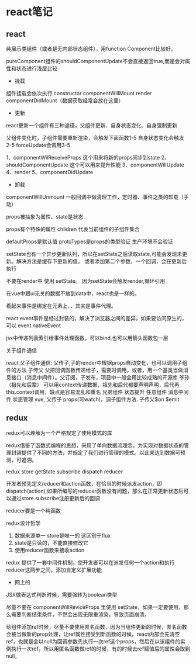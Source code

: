 # react笔记

## react

纯展示类组件（或者是无内部状态组件），用function Component比较好。

pureComponent组件的shouldComponentUpdate不会直接返回true,而是会对属性和状态进行浅层比较

- 挂载

组件挂载会依次执行 constructor componentWillMount render componentDidMount（数据获取经常会放在这里）

- 更新

react更新一个组件有三种途径，父组件更新、自身状态变化、自身强制更新

父组件变化时，子组件需要重新渲染，会触发下面函数1-5
自身状态变化会触发 2-5
forceUpdate会调用3-5

1、componentWilReceiveProps 这个用来将新的props同步到state
2、shouldComponentUpdate  这个可以用来提升性能
3、componentWillUpdate
4、render
5、componentDidUpdate

- 卸载

componentWillUnmount 一般回调中做清理工作，定时器、事件之类的卸载（手动）

props被抽象为属性、state是状态

props有个特殊的属性 children 代表当前组件的子组件集合

defaultProps是默认值
protoTypes是props的类型验证 生产环境不会验证

setState也有一个异步更新队列，所以在setState之后读取state,可能会发现未更新。解决方法是缓存下更新的值。
或者添加第二个参数，一个回调，会在更新后执行

不要在render中 使用 setState。 因为setState会触发render,循环引用

在vue中跟ui无关的数据不放到data中，react也是一样的。

看起来事件是绑定在元素上，，其实是事件代理。

react event事件是经过封装的，解决了浏览器之间的差异，如果要访问原生的，可以 event.nativeEvent

jsx中传递列表索引给事件处理函数，可以bind,也可以用箭头函数包一层

关于组件通信

react,父子组件通信: 父传子,子的render中根据props自动变化，也可以调用子组件的方法
  子传父 父把回调函数传递给子，需要时调用，或者，用一个基类当做消息接口（消息中间件）。父订阅，子发布，项目中一般会用比较成熟的开源库
  爷孙（祖先和后辈） 可以用context传递数据，祖先和后代都要声明声明，后代再this.context调用，缺点是容易混乱和重名
  兄弟组件 状态提升
  任意组件 消息中间件 状态管理
vue, 父传子 props(可watch)，调子组件方法. 子传父$on $emit

## redux

redux可以理解为一个严格规定了使用模式的库

redux借鉴了函数式编程的思想，采用了单向数据流理念，为实现对数据状态的管理封装提供了不同的方法，并规定了我们进行管理的模式。以此来达到数据可预测，可追溯。

redux store getState subscribe dispatch reducer

开发者预先定义reducer和action函数，在恰当的时候派发action，即dispatch(action),如果所编写的reducer函数没有问题，那么在正常更新状态后可以通过store.subscribe注册更新后的回调

reducer要是一个纯函数

redux设计哲学

  1. 数据来源单一 store是唯一的 这区别于flux
  2. state是只读的，不能直接修改它
  3. 使用reducer函数来接收action

redux 提供了一套中间件机制，使开发者可以在派发任何一个action和执行reducer这两步之间，添加自定义扩展功能

- 网上的

JSX做表达式判断时候，需要强转为boolean类型

尽量不要在 componentWillReviceProps 里使用 setState，如果一定要使用，那么需要判断结束条件，不然会出现无限重渲染，导致页面崩溃。

给组件添加ref时候，尽量不要使用匿名函数，因为当组件更新的时候，匿名函数会被当做新的prop处理，让ref属性接受到新函数的时候，react内部会先清空ref，也就是会以null为回调参数先执行一次ref这个props，然后在以该组件的实例执行一次ref，所以用匿名函数做ref的时候，有的时候去ref赋值后的属性会取到null。